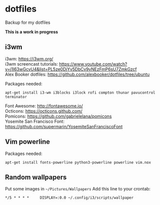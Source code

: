 # dotfiles
Backup for my dotfiles

**This is a work in progress**

## i3wm
i3wm: https://i3wm.org/  
i3wm screencast tutorials: https://www.youtube.com/watch?v=j1I63wGcvU4&list=PL5ze0DjYv5DbCv9vNEzFmP6sU7ZmkGzcf  
Alex Booker dotfiles: https://github.com/alexbooker/dotfiles/tree/ubuntu

Packages needed:
```
apt-get install i3-wm i3blocks i3lock rofi compton thunar pavucontrol terminator
```

Font Awesome: http://fontawesome.io/  
Octicons: https://octicons.github.com/  
Pomicons: https://github.com/gabrielelana/pomicons  
Yosemite San Francisco Font: https://github.com/supermarin/YosemiteSanFranciscoFont  

## Vim powerline
Packages needed:
```
apt-get install fonts-powerline python3-powerline powerline vim.nox
```

## Random wallpapers
Put some images in `~/Pictures/Wallpapers`
Add this line to your crontab:
```
*/5 * * * *     DISPLAY=:0.0 ~/.config/i3/scripts/wallpaper
```
